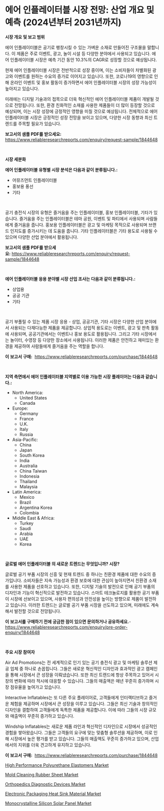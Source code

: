 <p><h1>에어 인플레이터블 시장 전망: 산업 개요 및 예측 (2024년부터 2031년까지)</h1></p><p><strong>시장 개요 및 보고 범위</strong></p>
<p><p>에어 인플레이터블은 공기로 팽창시킬 수 있는 가벼운 소재로 만들어진 구조물을 말합니다. 이 제품은 주로 이벤트, 광고, 놀이 시설 등 다양한 분야에서 사용되고 있습니다. 에어 인플레이터블 시장은 예측 기간 동안 10.3%의 CAGR로 성장할 것으로 예상됩니다.</p><p>현재 에어 인플레이터블 시장은 전반적으로 성장 중이며, 이는 소비자들이 차별화된 광고와 이벤트를 원하는 수요의 증가로 이어지고 있습니다. 또한, 코로나19의 영향으로 인해 온라인 이벤트 및 홍보 활동이 증가하면서 에어 인플레이터블 시장의 성장 가능성이 높아지고 있습니다.</p><p>미래에는 디지털 기술과의 접목으로 더욱 혁신적인 에어 인플레이터블 제품이 개발될 것으로 전망됩니다. 또한, 환경 친화적인 소재를 사용한 제품들이 더 많이 등장할 것으로 예상되며, 이는 시장 성장에 긍정적인 영향을 미칠 것으로 예상됩니다. 전체적으로 에어 인플레이터블 시장은 긍정적인 성장 전망을 보이고 있으며, 다양한 시장 동향과 최신 트렌드를 주목할 필요가 있습니다.</p></p>
<p><strong>보고서의 샘플 PDF를 받으세요:</strong> <a href="https://www.reliableresearchreports.com/enquiry/request-sample/1844648">https://www.reliableresearchreports.com/enquiry/request-sample/1844648</a></p>
<p>&nbsp;</p>
<p><strong>시장 세분화</strong></p>
<p><strong>에어 인플레이터블 유형별 시장 분석은 다음과 같이 분류됩니다.:</strong></p>
<p><ul><li>어뮤즈먼트 인플레이터블</li><li>홍보용 풍선</li><li>기타</li></ul></p>
<p>&nbsp;</p>
<p><p>공기 충전식 시장의 유형은 즐거움을 주는 인플레이터블, 홍보 인플레이터블, 기타가 있습니다. 즐거움을 주는 인플레이터블은 테마 공원, 이벤트 및 파티에서 사용되며 사람들에게 즐거움을 줍니다. 홍보용 인플레이터블은 광고 및 마케팅 목적으로 사용되며 브랜드 인지도를 증가시키는 데 도움을 줍니다. 기타 인플레이터블은 기타 용도로 사용될 수 있으며 다양한 산업 분야에서 활용됩니다.</p></p>
<p><strong>보고서의 샘플 PDF를 받으세요:</strong>&nbsp;<a href="https://www.reliableresearchreports.com/enquiry/request-sample/1844648">https://www.reliableresearchreports.com/enquiry/request-sample/1844648</a></p>
<p>&nbsp;</p>
<p><strong> 에어 인플레이터블 응용 분야별 시장 산업 조사는 다음과 같이 분류됩니다.:</strong></p>
<p><ul><li>상업용</li><li>공공 기관</li><li>기타</li></ul></p>
<p>&nbsp;</p>
<p><p>공기 부풀릴 수 있는 제품 시장 응용 - 상업, 공공기관, 기타 시장은 다양한 산업 분야에서 사용되는 다재다능한 제품을 제공합니다. 상업적 용도로는 이벤트, 광고 및 판촉 활동에 사용되며, 공공기관에서는 이벤트나 홍보 용도로 활용됩니다. 그리고 기타 시장에서는 놀이터, 수영장 등 다양한 장소에서 사용됩니다. 이러한 제품은 안전하고 재미있는 환경을 제공하여 사람들에게 즐거움을 주는 역할을 합니다.</p></p>
<p><strong>이 보고서 구매:</strong>&nbsp; <a href="https://www.reliableresearchreports.com/purchase/1844648">https://www.reliableresearchreports.com/purchase/1844648</a></p>
<p>&nbsp;</p>
<p><strong>지역 측면에서 에어 인플레이터블 지역별로 이용 가능한 시장 플레이어는 다음과 같습니다.:</strong></p>
<p><ul>
    <li>
        North America:
        <ul>
            <li>United States</li>
            <li>Canada</li>
        </ul>
    </li>
    <li>
        Europe:
        <ul>
            <li>Germany</li>
            <li>France</li>
            <li>U.K.</li>
            <li>Italy</li>
            <li>Russia</li>
        </ul>
    </li>
    <li>
        Asia-Pacific:
        <ul>
            <li>China</li>
            <li>Japan</li>
            <li>South Korea</li>
            <li>India</li>
            <li>Australia</li>
            <li>China Taiwan</li>
            <li>Indonesia</li>
            <li>Thailand</li>
            <li>Malaysia</li>
        </ul>
    </li>
    <li>
        Latin America:
        <ul>
            <li>Mexico</li>
            <li>Brazil</li>
            <li>Argentina Korea</li>
            <li>Colombia</li>
        </ul>
    </li>
    <li>
        Middle East & Africa:
        <ul>
            <li>Turkey</li>
            <li>Saudi</li>
            <li>Arabia</li>
            <li>UAE</li>
            <li>Korea</li>
        </ul>
    </li>
    </ul></p>
<p>&nbsp;</p>
<p><strong>글로벌 에어 인플레이터블 의 새로운 트렌드는 무엇입니까? 시장?</strong></p>
<p><p>글로벌 공기 부품 시장의 신흥 및 현재 트렌드 중 하나는 친환경 제품에 대한 수요의 증가입니다. 소비자들은 지속 가능성과 환경 보호에 대한 관심이 높아지면서 친환경 소재를 사용한 제품을 선호하고 있습니다. 또한, 디지털 기술의 발전으로 인해 공기 부품의 디자인과 기능이 혁신적으로 발전하고 있습니다. 스마트 테크놀로지를 활용한 공기 부품이 시장에 선보이고 있으며, 사용자 편의성과 안전성을 높이는 방향으로 제품이 발전하고 있습니다. 이러한 트렌드는 글로벌 공기 부품 시장을 선도하고 있으며, 미래에도 계속해서 발전할 것으로 전망됩니다.</p></p>
<p><strong>이 보고서를 구매하기 전에 궁금한 점이 있으면 문의하거나 공유하세요.</strong>- <a href="https://www.reliableresearchreports.com/enquiry/pre-order-enquiry/1844648">https://www.reliableresearchreports.com/enquiry/pre-order-enquiry/1844648</a></p>
<p>&nbsp;</p>
<p><strong>주요 시장 참여자</strong></p>
<p><p>Air Ad Promotions는 전 세계적으로 인기 있는 공기 충전식 광고 및 마케팅 솔루션 제공 업체 중 하나로 손꼽힙니다. 그들은 새로운 혁신적인 디자인과 효과적인 광고 캠페인을 통해 시장에서 큰 성장을 이뤄냈습니다. 또한 최신 트렌드에 항상 주목하고 있어서 시장의 변화에 따라 적시에 대응할 수 있습니다. 그들의 매출액은 매년 꾸준히 증가하며 시장 점유율을 높여가고 있습니다.</p><p>Interactive Inflatables는 또 다른 주요 플레이어로, 고객들에게 인터랙티브하고 즐거운 체험을 제공하며 시장에서 큰 성장을 이루고 있습니다. 그들은 최신 기술과 창의적인 디자인을 결합하여 고객들에게 독특한 제품을 제공합니다. 이에 따라 그들의 시장 규모와 매출액이 꾸준히 증가하고 있습니다.</p><p>Windship Inflatables는 새로운 제품 라인과 혁신적인 디자인으로 시장에서 성공적인 경험을 쌓아왔습니다. 그들은 고객들의 요구에 맞는 맞춤형 솔루션을 제공하며, 이로 인해 시장에서 높은 평가를 받고 있습니다. 그들의 매출액도 꾸준히 증가하고 있으며, 산업에서의 지위를 더욱 견고하게 유지하고 있습니다.</p></p>
<p><strong>이 보고서 구매:</strong>&nbsp;&nbsp;<a href="https://www.reliableresearchreports.com/purchase/1844648">https://www.reliableresearchreports.com/purchase/1844648</a></p>
<p><p><a href="https://issuu.com/reportprime-2/docs/high-performance-polyurethane-elastomers-market-si">High Performance Polyurethane Elastomers Market</a></p><p><a href="https://github.com/derrinmiltonellis35gcl/Market-Research-Report-List-1/blob/main/mold-cleaning-rubber-sheet-market.md">Mold Cleaning Rubber Sheet Market</a></p><p><a href="https://issuu.com/reportprime-2/docs/orthopedics-diagnostic-devices-market-size-2030.pp">Orthopedics Diagnostic Devices Market</a></p><p><a href="https://github.com/Chiragrp22/Market-Research-Report-List-3/blob/main/electronic-packaging-heat-sink-material-market.md">Electronic Packaging Heat Sink Material Market</a></p><p><a href="https://confirmed-shield-e13.notion.site/Monocrystalline-Silicon-Solar-Panel-Market-Size-Global-Industry-Overview-Market-Segmentation-and-F-65a62a7cd2d54dde84a7457e39d8c5f1">Monocrystalline Silicon Solar Panel Market</a></p></p>
